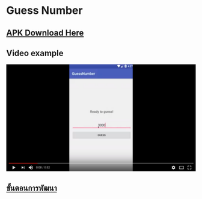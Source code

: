 # Guess Number

## [APK Download Here](https://github.com/weeravit/GuessNumber/blob/master/app-debug.apk?raw=true)

## Video example
[![ScreenShot](https://github.com/weeravit/GuessNumber/blob/master/Screen%20Shot%202560-03-28%20at%2015.38.08.png?raw=true)](https://www.youtube.com/watch?v=20H8Iuy__JQ)

## [ขั้นตอนการพัฒนา](https://github.com/weeravit/GuessNumber/wiki)
